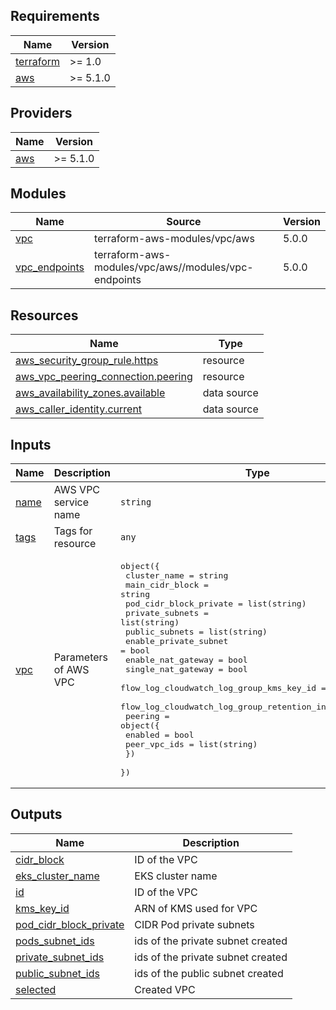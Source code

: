 <!-- BEGIN_TF_DOCS -->
## Requirements

| Name | Version |
|------|---------|
| <a name="requirement_terraform"></a> [terraform](#requirement\_terraform) | >= 1.0 |
| <a name="requirement_aws"></a> [aws](#requirement\_aws) | >= 5.1.0 |

## Providers

| Name | Version |
|------|---------|
| <a name="provider_aws"></a> [aws](#provider\_aws) | >= 5.1.0 |

## Modules

| Name | Source | Version |
|------|--------|---------|
| <a name="module_vpc"></a> [vpc](#module\_vpc) | terraform-aws-modules/vpc/aws | 5.0.0 |
| <a name="module_vpc_endpoints"></a> [vpc\_endpoints](#module\_vpc\_endpoints) | terraform-aws-modules/vpc/aws//modules/vpc-endpoints | 5.0.0 |

## Resources

| Name | Type |
|------|------|
| [aws_security_group_rule.https](https://registry.terraform.io/providers/hashicorp/aws/latest/docs/resources/security_group_rule) | resource |
| [aws_vpc_peering_connection.peering](https://registry.terraform.io/providers/hashicorp/aws/latest/docs/resources/vpc_peering_connection) | resource |
| [aws_availability_zones.available](https://registry.terraform.io/providers/hashicorp/aws/latest/docs/data-sources/availability_zones) | data source |
| [aws_caller_identity.current](https://registry.terraform.io/providers/hashicorp/aws/latest/docs/data-sources/caller_identity) | data source |

## Inputs

| Name | Description | Type | Default | Required |
|------|-------------|------|---------|:--------:|
| <a name="input_name"></a> [name](#input\_name) | AWS VPC service name | `string` | `"armonik-vpc"` | no |
| <a name="input_tags"></a> [tags](#input\_tags) | Tags for resource | `any` | `{}` | no |
| <a name="input_vpc"></a> [vpc](#input\_vpc) | Parameters of AWS VPC | <pre>object({<br>    cluster_name                                    = string<br>    main_cidr_block                                 = string<br>    pod_cidr_block_private                          = list(string)<br>    private_subnets                                 = list(string)<br>    public_subnets                                  = list(string)<br>    enable_private_subnet                           = bool<br>    enable_nat_gateway                              = bool<br>    single_nat_gateway                              = bool<br>    flow_log_cloudwatch_log_group_kms_key_id        = string<br>    flow_log_cloudwatch_log_group_retention_in_days = number<br>    peering = object({<br>      enabled      = bool<br>      peer_vpc_ids = list(string)<br>    })<br>  })</pre> | n/a | yes |

## Outputs

| Name | Description |
|------|-------------|
| <a name="output_cidr_block"></a> [cidr\_block](#output\_cidr\_block) | ID of the VPC |
| <a name="output_eks_cluster_name"></a> [eks\_cluster\_name](#output\_eks\_cluster\_name) | EKS cluster name |
| <a name="output_id"></a> [id](#output\_id) | ID of the VPC |
| <a name="output_kms_key_id"></a> [kms\_key\_id](#output\_kms\_key\_id) | ARN of KMS used for VPC |
| <a name="output_pod_cidr_block_private"></a> [pod\_cidr\_block\_private](#output\_pod\_cidr\_block\_private) | CIDR Pod private subnets |
| <a name="output_pods_subnet_ids"></a> [pods\_subnet\_ids](#output\_pods\_subnet\_ids) | ids of the private subnet created |
| <a name="output_private_subnet_ids"></a> [private\_subnet\_ids](#output\_private\_subnet\_ids) | ids of the private subnet created |
| <a name="output_public_subnet_ids"></a> [public\_subnet\_ids](#output\_public\_subnet\_ids) | ids of the public subnet created |
| <a name="output_selected"></a> [selected](#output\_selected) | Created VPC |
<!-- END_TF_DOCS -->